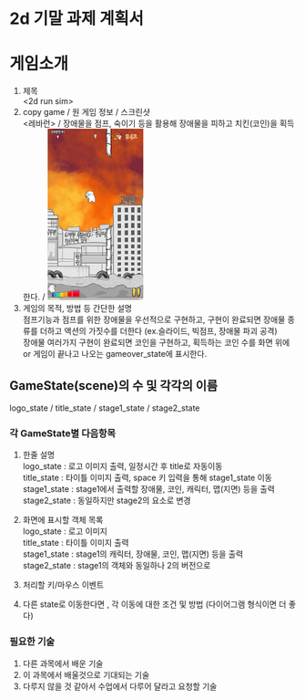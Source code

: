 2d 기말 과제 계획서
===================
# 게임소개
1. 제목   
<2d run sim>
2. copy game / 원 게임 정보 / 스크린샷   
<레바런> / 장애물을 점프, 숙이기 등을 활용해 장애물을 피하고 치킨(코인)을 획득한다. / ![revarun](./image/revarun.png)
3. 게임의 목적, 방법 등 간단한 설명   
점프기능과 점프를 위한 장애물을 우선적으로 구현하고, 구현이 완료되면 장애물 종류를 더하고 액션의 가짓수를 더한다 (ex.슬라이드, 빅점프, 장애물 파괴 공격)   
장애물 여러가지 구현이 완료되면 코인을 구현하고, 획득하는 코인 수를 화면 위에 or 게임이 끝나고 나오는 gameover_state에 표시한다.
## GameState(scene)의 수 및 각각의 이름
logo_state / title_state / stage1_state / stage2_state
### 각 GameState별 다음항목 
1. 한줄 설명   
logo_state : 로고 이미지 출력, 일정시간 후 title로 자동이동   
title_state : 타이틀 이미지 출력, space 키 입력을 통해 stage1_state 이동   
stage1_state : stage1에서 출력할 장애물, 코인, 캐릭터, 맵(지면) 등을 출력   
stage2_state : 동일하지만 stage2의 요소로 변경
2. 화면에 표시할 객체 목록   
logo_state : 로고 이미지   
title_state : 타이틀 이미지 출력   
stage1_state : stage1의 캐릭터, 장애물, 코인, 맵(지면) 등을 출력   
stage2_state : stage1의 객체와 동일하나 2의 버전으로   
3. 처리할 키/마우스 이벤트   

4. 다른 state로 이동한다면 , 각 이동에 대한 조건 및 방법 (다이어그램 형식이면 더 좋다)
### 필요한 기술
1. 다른 과목에서 배운 기술
2. 이 과목에서 배울것으로 기대되는 기술
3. 다루지 않을 것 같아서 수업에서 다루어 달라고 요청할 기술
